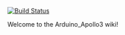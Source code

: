 [![Build Status](https://travis-ci.org/sparkfun/Arduino_Apollo3-wiki.svg?branch=master)](https://travis-ci.org/sparkfun/Arduino_Apollo3-wiki)

Welcome to the Arduino_Apollo3 wiki!
